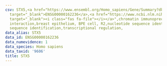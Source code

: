 ```yaml
---
csv: STX5,<a href="https://www.ensembl.org/Homo_sapiens/Gene/Summary?db=core;g=ENSG00000162236"
  target="_blank">ENSG00000162236</a>,<a href="https://www.ncbi.nlm.nih.gov/pubmed/22863008"
  target="_blank"><i class="fas fa-file"></i></a>",chromatin immunoprecipitation assay,direct
  interaction,breast epithelium, BPE cell, R2,nucleotide sequence identification,nucleotide
  sequence identification,transcriptional regulation,
data_alias: STX5
data_id: ENSG00000162236
data_numevidence: 1
data_species: Homo sapiens
data_taxid: '9606'
title: STX5
---
```

